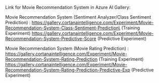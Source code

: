 Link for Movie Recommendation System in Azure AI Gallery:

Movie Recommendation System (Sentiment Analyzer/Class Sentiment Prediction) :
https://gallery.cortanaintelligence.com/Experiment/Movie-Recommendation-System-Class-Sentiment-Prediction\  (Training Experiment)
https://gallery.cortanaintelligence.com/Experiment/Movie-Recommendation-System-Predictive-Score (Predictive Experiment)

Movie Recommendation System (Movie Rating Prediction) :
https://gallery.cortanaintelligence.com/Experiment/Movie-Recommendation-System-Rating-Prediction (Training Experiment)
https://gallery.cortanaintelligence.com/Experiment/Movie-Recommendation-System-Rating-Prediction-Predictive-Exp (Predictive Experiment)
